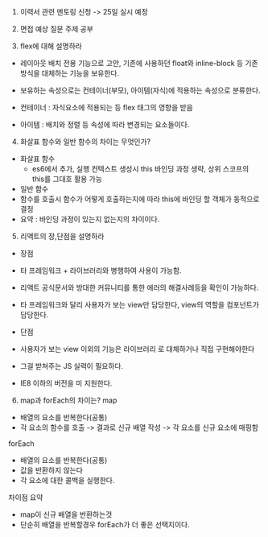 1. 이력서 관련 멘토링 신청 -> 25일 실시 예정

2. 면접 예상 질문 주제 공부

3. flex에 대해 설명하라

- 레이아웃 배치 전용 기능으로 고안, 기존에 사용하던 float와 inline-block 등 기존 방식을 대체하는 기능을 보유한다.

- 보유하는 속성으로는 컨테이너(부모), 아이템(자식)에 적용하는 속성으로 분류한다.
- 컨테이너 : 자식요소에 적용되는 등 flex 태그의 영향을 받음
- 아이템 : 배치와 정렬 등 속성에 따라 변경되는 요소들이다.

4. 화살표 함수와 일반 함수의 차이는 무엇인가?

- 화살표 함수
  - es6에서 추가, 실행 컨텍스트 생성시 this 바인딩 과정 생략, 상위 스코프의 this를 그대호 활용 가능
- 일반 함수
- 함수를 호출시 함수가 어떻게 호출하는지에 따라 this에 바인딩 할 객체가 동적으로 결정
- 요약 : 바인딩 과정이 있는지 없는지의 차이이다.

5. 리액트의 장,단점을 설명하라

- 장점
- 타 프레임워크 + 라이브러리와 병행하여 사용이 가능함.
- 리액트 공식문서와 방대한 커뮤니티를 통한 에러의 해결사례등을 확인이 가능하다.
- 타 프레임워크와 달리 사용자가 보는 view만 담당한다, view의 역할을 컴포넌트가 담당한다.

- 단점
- 사용자가 보는 view 이외의 기능은 라이브러리 로 대체하거나 직접 구현해야한다
- 그걸 받쳐주는 JS 실력이 필요하다.
- IE8 이하의 버전을 미 지원한다.

6. map과 forEach의 차이는?
   map

- 배열의 요소를 반복한다(공통)
- 각 요소의 함수를 호출 -> 결과로 신규 배열 작성 -> 각 요소를 신규 요소에 매핑함

forEach

- 배열의 요소를 반복한다(공통)
- 값을 반환하지 않는다
- 각 요소에 대한 콜백을 실행한다.

차이점 요약

- map이 신규 배열을 반환하는것
- 단순히 배열을 반복할경우 forEach가 더 좋은 선택지이다.
